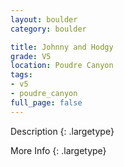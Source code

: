 ```yaml
---
layout: boulder
category: boulder

title: Johnny and Hodgy
grade: V5
location: Poudre Canyon
tags:
- v5
- poudre_canyon
full_page: false
---
```



Description
{: .largetype}


More Info
{: .largetype}


